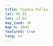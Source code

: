 ```yaml
---
title: Vipava Valley
lat: 45.92
lon: 13.82
map_zoom: 10
map_h: 30em
featured: true
lang: en
---
```

